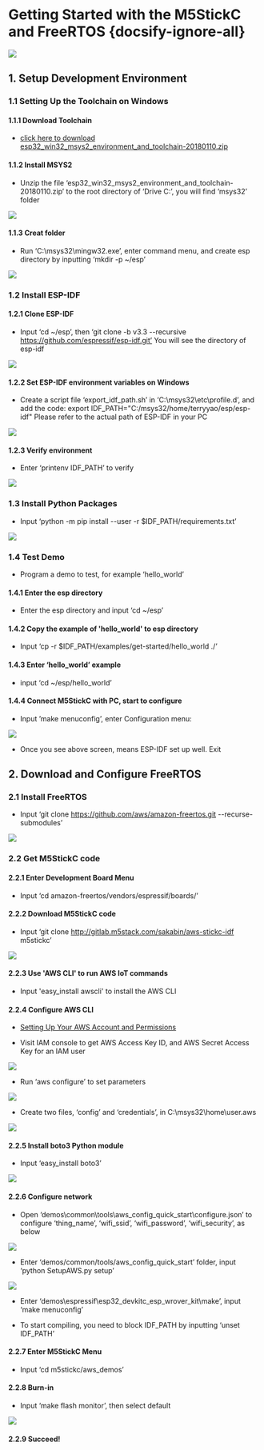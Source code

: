 # Getting Started with the M5StickC and FreeRTOS {docsify-ignore-all}

<img src="assets/img/getting_started_pics/m5stickc/m5stickc_06.png">

## 1. Setup Development Environment

### 1.1 Setting Up the Toolchain on Windows

#### 1.1.1 Download Toolchain

- [click here to download esp32_win32_msys2_environment_and_toolchain-20180110.zip](https://dl.espressif.com/dl/esp32_win32_msys2_environment_and_toolchain-20180110.zip)

####  1.1.2 Install MSYS2

- Unzip the file ‘esp32_win32_msys2_environment_and_toolchain-20180110.zip’ to the root directory of ‘Drive C:’, you will find ‘msys32’ folder

<img src="assets/img/getting_started_pics/m5stickc/stickc_aws01.png">

#### 1.1.3 Creat folder

- Run ‘C:\msys32\mingw32.exe’, enter command menu, and create esp directory by inputting ‘mkdir -p ~/esp’

<img src="assets/img/getting_started_pics/m5stickc/stickc_aws02.png">

### 1.2 Install ESP-IDF

#### 1.2.1 Clone ESP-IDF

- Input ‘cd ~/esp’, then ‘git clone -b v3.3 --recursive https://github.com/espressif/esp-idf.git’  You will see the directory of esp-idf

<img src="assets/img/getting_started_pics/m5stickc/stickc_aws03.png">

#### 1.2.2 Set ESP-IDF environment variables on Windows

- Create a script file ‘export_idf_path.sh’ in ‘C:\msys32\etc\profile.d’, and add the code: export IDF_PATH="C:/msys32/home/terryyao/esp/esp-idf" 
Please refer to the actual path of ESP-IDF in your PC

<img src="assets/img/getting_started_pics/m5stickc/stickc_aws04.png">


#### 1.2.3 Verify environment

- Enter ‘printenv IDF_PATH’ to verify

<img src="assets/img/getting_started_pics/m5stickc/stickc_aws05.png">

### 1.3 Install Python Packages

- Input ‘python -m pip install --user -r $IDF_PATH/requirements.txt’

<img src="assets/img/getting_started_pics/m5stickc/stickc_aws06.png">

### 1.4 Test Demo

- Program a demo to test, for example ‘hello_world’

#### 1.4.1 Enter the esp directory

- Enter the esp directory and input ‘cd ~/esp’

#### 1.4.2 Copy the example of 'hello_world' to esp directory

- Input ‘cp -r $IDF_PATH/examples/get-started/hello_world ./’

#### 1.4.3 Enter ‘hello_world’ example

- input ‘cd ~/esp/hello_world’

#### 1.4.4 Connect M5StickC with PC, start to configure

- Input ’make menuconfig’, enter Configuration menu:

<img src="assets/img/getting_started_pics/m5stickc/stickc_aws07.png">

- Once you see above screen, means ESP-IDF set up well. Exit

## 2. Download and Configure FreeRTOS

### 2.1 Install FreeRTOS

- Input ‘git clone https://github.com/aws/amazon-freertos.git --recurse-submodules’

<img src="assets/img/getting_started_pics/m5stickc/stickc_aws08.png">

### 2.2 Get M5StickC code

#### 2.2.1 Enter Development Board Menu

- Input ‘cd amazon-freertos/vendors/espressif/boards/’

#### 2.2.2 Download M5StickC code

- Input ‘git clone http://gitlab.m5stack.com/sakabin/aws-stickc-idf m5stickc’

<img src="assets/img/getting_started_pics/m5stickc/stickc_aws09.png">

#### 2.2.3 Use 'AWS CLI' to run AWS IoT commands

- Input 'easy_install awscli' to install the AWS CLI

#### 2.2.4 Configure AWS CLI

* [Setting Up Your AWS Account and Permissions](https://docs.aws.amazon.com/freertos/latest/userguide/freertos-account-and-permissions.html)

- Visit IAM console to get AWS Access Key ID, and AWS Secret Access Key for an IAM user

<img src="assets/img/getting_started_pics/m5stickc/stickc_aws10.png">

- Run ‘aws configure’ to set parameters

<img src="assets/img/getting_started_pics/m5stickc/stickc_aws11.png">

- Create two files, ‘config’ and ‘credentials’, in C:\msys32\home\user\.aws

<img src="assets/img/getting_started_pics/m5stickc/stickc_aws12.png">

#### 2.2.5 Install boto3 Python module

- Input ‘easy_install boto3’

<img src="assets/img/getting_started_pics/m5stickc/stickc_aws13.png">

#### 2.2.6 Configure network

- Open ‘demos\common\tools\aws_config_quick_start\configure.json’ to configure ‘thing_name’, ‘wifi_ssid’, ‘wifi_password’, ‘wifi_security’, as below

<img src="assets/img/getting_started_pics/m5stickc/stickc_aws14.png">

- Enter ‘demos/common/tools/aws_config_quick_start’ folder, input ‘python SetupAWS.py setup’

<img src="assets/img/getting_started_pics/m5stickc/stickc_aws15.png">

- Enter ‘demos\espressif\esp32_devkitc_esp_wrover_kit\make’, input ‘make menuconfig’

- To start compiling, you need to block IDF_PATH by inputting ‘unset IDF_PATH’

#### 2.2.7 Enter M5StickC Menu

- Input ‘cd m5stickc/aws_demos’

#### 2.2.8 Burn-in

- Input ‘make flash monitor’, then select default

<img src="assets/img/getting_started_pics/m5stickc/stickc_aws16.png">

#### 2.2.9 Succeed!

